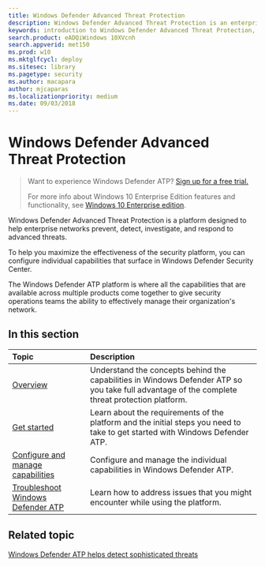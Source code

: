 ```yaml
---
title: Windows Defender Advanced Threat Protection
description: Windows Defender Advanced Threat Protection is an enterprise security platform that helps secops to prevent, detect, investigate, and respond to possible cybersecurity threats related to advanced persistent threats.
keywords: introduction to Windows Defender Advanced Threat Protection, introduction to Windows Defender ATP, cybersecurity, advanced persistent threat, enterprise security, machine behavioral sensor, cloud security, analytics, threat intelligence
search.product: eADQiWindows 10XVcnh
search.appverid: met150
ms.prod: w10
ms.mktglfcycl: deploy
ms.sitesec: library
ms.pagetype: security
ms.author: macapara
author: mjcaparas
ms.localizationpriority: medium
ms.date: 09/03/2018
---
```


# Windows Defender Advanced Threat Protection

>Want to experience Windows Defender ATP? [Sign up for a free trial.](https://www.microsoft.com/en-us/WindowsForBusiness/windows-atp?ocid=docs-wdatp-main-abovefoldlink)
>
>For more info about Windows 10 Enterprise Edition features and functionality, see [Windows 10 Enterprise edition](https://www.microsoft.com/WindowsForBusiness/buy).

Windows Defender Advanced Threat Protection is a platform designed to help enterprise networks prevent, detect, investigate, and respond to advanced threats.

To help you maximize the effectiveness of the security platform, you can configure individual capabilities that surface in Windows Defender Security Center. 

The Windows Defender ATP platform is where all the capabilities that are available across multiple products come together to give security operations teams the ability to effectively manage their organization's network.

## In this section

Topic | Description
:---|:---
[Overview](overview.md) | Understand the concepts behind the capabilities in Windows Defender ATP so you take full advantage of the complete threat protection platform. 
[Get started](get-started.md) | Learn about the requirements of the platform and the initial steps you need to take to get started with Windows Defender ATP.
[Configure and manage capabilities](onboard.md)| Configure and manage the individual capabilities in Windows Defender ATP. 
[Troubleshoot Windows Defender ATP](troubleshoot-wdatp.md) | Learn how to address issues that you might encounter while using the platform.

## Related topic
[Windows Defender ATP helps detect sophisticated threats](https://www.microsoft.com/itshowcase/Article/Content/854/Windows-Defender-ATP-helps-detect-sophisticated-threats)
